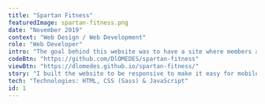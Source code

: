 ```yaml
---
title: "Spartan Fitness"
featuredImage: spartan-fitness.png
date: "November 2019"
context: "Web Design / Web Development"
role: "Web Developer"
intro: "The goal behind this website was to have a site where members and potential customers can see the place before coming in. The website needed a way to showcase the trainers and the equipment. At first it was a static website then it was converted into a WordPress theme to allow the owners to manage and handle all the content including pictures."
codeBtn: "https://github.com/DlOMEDES/spartan-fitness"
viewBtn: "https://dlomedes.github.io/spartan-fitness/"
story: "I built the website to be responsive to make it easy for mobile users to view. Also created a custom slider and a image grid to show pictures the gym."
tech: "Technologies: HTML, CSS (Sass) & JavaScript"
id: 1
---
```

